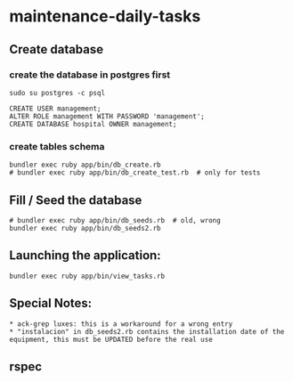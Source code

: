 maintenance-daily-tasks
=======================

## Create database

### create the database in postgres first

    sudo su postgres -c psql

    CREATE USER management;
    ALTER ROLE management WITH PASSWORD 'management';
    CREATE DATABASE hospital OWNER management;

### create tables schema

    bundler exec ruby app/bin/db_create.rb
    # bundler exec ruby app/bin/db_create_test.rb  # only for tests


## Fill / Seed the database

    # bundler exec ruby app/bin/db_seeds.rb  # old, wrong
    bundler exec ruby app/bin/db_seeds2.rb

## Launching the application:

    bundler exec ruby app/bin/view_tasks.rb

## Special Notes:
    * ack-grep luxes: this is a workaround for a wrong entry
    * "instalacion" in db_seeds2.rb contains the installation date of the equipment, this must be UPDATED before the real use

## rspec

